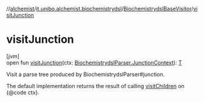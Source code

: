 //[alchemist](../../../index.md)/[it.unibo.alchemist.biochemistrydsl](../index.md)/[BiochemistrydslBaseVisitor](index.md)/[visitJunction](visit-junction.md)

# visitJunction

[jvm]\
open fun [visitJunction](visit-junction.md)(ctx: [BiochemistrydslParser.JunctionContext](../-biochemistrydsl-parser/-junction-context/index.md)): [T](../../it.unibo.alchemist.model.implementations.conditions/-neighborhood-present/index.md)

Visit a parse tree produced by BiochemistrydslParser#junction. 

The default implementation returns the result of calling [visitChildren](index.md#668592954%2FFunctions%2F-267951372) on {@code ctx}.
